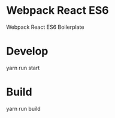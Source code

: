 # Webpack React ES6
Webpack React ES6 Boilerplate

# Develop
yarn run start

# Build
yarn run build
